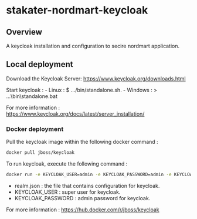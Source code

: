 # stakater-nordmart-keycloak

## Overview

A keycloak installation and configuration to secire nordmart application.

## Local deployment

Download the Keycloak Server: https://www.keycloak.org/downloads.html

Start keycloak : 
	- Linux : $ .../bin/standalone.sh.
	- Windows : > ...\bin\standalone.bat
	
For more information : https://www.keycloak.org/docs/latest/server_installation/

### Docker deployment

Pull the keycloak image within the following docker command :

```bash
docker pull jboss/keycloak
```

To run keycloak, execute the following command : 

```bash
docker run -e KEYCLOAK_USER=admin -e KEYCLOAK_PASSWORD=admin -e KEYCLOAK_IMPORT=/tmp/realm.json -p 8180:8080 -v /c/Users/tmp:/tmp --name sso jboss/keycloak
```
- realm.json : the file that contains configuration for keycloak.
- KEYCLOAK_USER : super user for keycloak.
- KEYCLOAK_PASSWORD : admin password for keycloak.

For more information : https://hub.docker.com/r/jboss/keycloak


  
